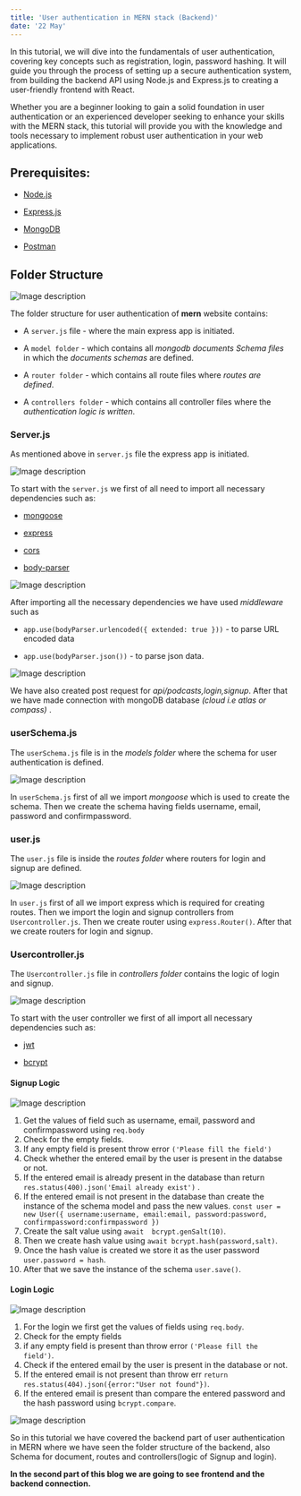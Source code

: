 ```yaml
---
title: 'User authentication in MERN stack (Backend)'
date: '22 May'
---
```


In this tutorial, we will dive into the fundamentals of user authentication, covering key concepts such as registration, login, password hashing. It will guide you through the process of setting up a secure authentication system, from building the backend API using Node.js and Express.js to creating a user-friendly frontend with React.

Whether you are a beginner looking to gain a solid foundation in user authentication or an experienced developer seeking to enhance your skills with the MERN stack, this tutorial will provide you with the knowledge and tools necessary to implement robust user authentication in your web applications.


## Prerequisites:

- [Node.js](https://www.w3schools.com/nodejs/nodejs_intro.asp)

- [Express.js](https://www.geeksforgeeks.org/express-js/)

- [MongoDB](https://www.mongodb.com/what-is-mongodb)

- [Postman](https://www.postman.com/product/what-is-postman/)


## Folder Structure

![Image description](https://dev-to-uploads.s3.amazonaws.com/uploads/articles/o7x3mci8hz4o2v74i1ot.png)

The folder structure for user authentication of **mern** website  contains:

- A `server.js` file - where the main express app is initiated.
 

- A `model folder` - which contains all _mongodb documents Schema files_ in which the _documents  schemas_ are defined.

- A `router folder` - which contains all route files where  _routes are defined_.
 

- A `controllers folder` - which contains all controller files where the _authentication logic is written_.

### Server.js
As mentioned above in `server.js` file the express app is initiated.

![Image description](https://dev-to-uploads.s3.amazonaws.com/uploads/articles/udow555w46r9hd9ia0gw.png)

To start with the `server.js` we first of all need to import all necessary dependencies such as:

- [mongoose](https://www.freecodecamp.org/news/introduction-to-mongoose-for-mongodb-d2a7aa593c57/)

- [express](https://www.geeksforgeeks.org/express-js/)

- [cors](https://developer.mozilla.org/en-US/docs/Web/HTTP/CORS)

- [body-parser](https://www.geeksforgeeks.org/body-parser-middleware-in-node-js/)

![Image description](https://dev-to-uploads.s3.amazonaws.com/uploads/articles/b73nzce9sbz9t9d57w2q.png)

After importing all the necessary dependencies we have used _middleware_ such as 

- `app.use(bodyParser.urlencoded({ extended: true }))` - to parse URL encoded data 

- `app.use(bodyParser.json())` - to parse json data.

![Image description](https://dev-to-uploads.s3.amazonaws.com/uploads/articles/p0kz8i8xs5t366gaswgv.png)

We have also created post request for _api/podcasts,login,signup_. 
After that we have made connection with mongoDB database _(cloud i.e atlas or compass)_ .

### userSchema.js
The `userSchema.js` file is in the _models folder_ where the schema for user authentication is defined.


![Image description](https://dev-to-uploads.s3.amazonaws.com/uploads/articles/66evpldt50zsjc0hrj1q.png)

In `userSchema.js` first of all we import _mongoose_ which is used to create the schema. Then we create the schema having fields username, email, password and confirmpassword.

### user.js
The `user.js` file is inside the _routes folder_ where routers for login and signup are defined.


![Image description](https://dev-to-uploads.s3.amazonaws.com/uploads/articles/sub633b6dmnku25tpr57.png)

In `user.js` first of all we import express which is required for creating routes. Then we import the login and signup controllers from `Usercontroller.js`. Then we create router using `express.Router()`. After that we create routers for login and signup.

### Usercontroller.js
The `Usercontroller.js` file in _controllers folder_ contains the logic of login and signup.


![Image description](https://dev-to-uploads.s3.amazonaws.com/uploads/articles/pu5egemjqylhvpcq3f9w.png)

To start with the user controller we first of all import all necessary dependencies such as:

- [jwt](https://jwt.io/introduction)

- [bcrypt](https://dev.to/jyeett/what-is-bcrypt-and-why-2dd1)

#### Signup Logic

![Image description](https://dev-to-uploads.s3.amazonaws.com/uploads/articles/p1cogaa7irhyb3ctjis1.png)

1. Get the values of field such as username, email, password and confirmpassword using `req.body`
2. Check for the empty fields.
3. If any empty field is present throw error `('Please fill the field')`
4. Check whether the entered email by the user is present in the databse or not.
5. If the entered email is already present in the database than return `res.status(400).json('Email already exist')` .
6. If the entered email is not present in the database than create the instance of the schema model and pass the new values.
  `const user = new User({
                    username:username,
                    email:email,
                    password:password,
                    confirmpassword:confirmpassword
                })`
7. Create the salt value using `await  bcrypt.genSalt(10)`.
8. Then we create hash value using `await bcrypt.hash(password,salt)`.
9. Once the hash value is created we store it as the user password `user.password = hash`.
10. After that we save the instance of the schema `user.save()`.

#### Login Logic

![Image description](https://dev-to-uploads.s3.amazonaws.com/uploads/articles/6n3qjkq9gq1gx0jcvoob.png)

1. For the login we first get the values of fields using `req.body`.
1. Check for the empty fields
1. if any empty field is present than throw error `('Please fill the field')`.
1. Check if the entered email by the user is present in the database or not.
1. If the entered email is not present than throw err `return res.status(404).json({error:"User not found"})`.
1. If the entered email is present than compare the entered password and the hash password using `bcrypt.compare`.

![Image description](https://dev-to-uploads.s3.amazonaws.com/uploads/articles/rkegeqw5ktc4ff790zv8.png)

So in this tutorial we have covered the backend part of user authentication in MERN where we have seen the folder structure of the backend, also Schema for document, routes and controllers(logic of Signup and login).

**In the second part of this blog we are going to see frontend and the backend connection.**